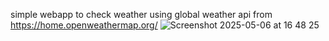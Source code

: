 simple webapp to check weather using global weather api from https://home.openweathermap.org/
![Screenshot 2025-05-06 at 16 48 25](https://github.com/user-attachments/assets/bf6bc7fe-0c6d-46c0-a16e-8e8cd6fe5f78)
